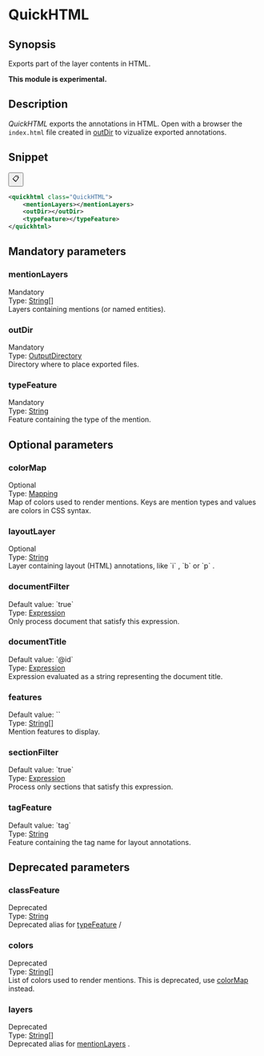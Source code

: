 <h1 class="module">QuickHTML</h1>

## Synopsis

Exports part of the layer contents in HTML.

**This module is experimental.**

## Description

 *QuickHTML* exports the annotations in HTML. Open with a browser the `index.html` file created in <a href="#outDir" class="param">outDir</a> to vizualize exported annotations.

## Snippet



<button class="copy-code-button" title="Copy to clipboard" onclick="copy_code(this)">📋</button>
```xml
<quickhtml class="QuickHTML">
    <mentionLayers></mentionLayers>
    <outDir></outDir>
    <typeFeature></typeFeature>
</quickhtml>
```

## Mandatory parameters

<h3 id="mentionLayers" class="param">mentionLayers</h3>

<div class="param-level param-level-mandatory">Mandatory
</div>
<div class="param-type">Type: <a href="../converter/java.lang.String%5B%5D" class="converter">String[]</a>
</div>
Layers containing mentions (or named entities).

<h3 id="outDir" class="param">outDir</h3>

<div class="param-level param-level-mandatory">Mandatory
</div>
<div class="param-type">Type: <a href="../converter/fr.inra.maiage.bibliome.util.files.OutputDirectory" class="converter">OutputDirectory</a>
</div>
Directory where to place exported files.

<h3 id="typeFeature" class="param">typeFeature</h3>

<div class="param-level param-level-mandatory">Mandatory
</div>
<div class="param-type">Type: <a href="../converter/java.lang.String" class="converter">String</a>
</div>
Feature containing the type of the mention.

## Optional parameters

<h3 id="colorMap" class="param">colorMap</h3>

<div class="param-level param-level-optional">Optional
</div>
<div class="param-type">Type: <a href="../converter/fr.inra.maiage.bibliome.alvisnlp.core.module.types.Mapping" class="converter">Mapping</a>
</div>
Map of colors used to render mentions. Keys are mention types and values are colors in CSS syntax.

<h3 id="layoutLayer" class="param">layoutLayer</h3>

<div class="param-level param-level-optional">Optional
</div>
<div class="param-type">Type: <a href="../converter/java.lang.String" class="converter">String</a>
</div>
Layer containing layout (HTML) annotations, like `i` , `b` or `p` .

<h3 id="documentFilter" class="param">documentFilter</h3>

<div class="param-level param-level-default-value">Default value: `true`
</div>
<div class="param-type">Type: <a href="../converter/fr.inra.maiage.bibliome.alvisnlp.core.corpus.expressions.Expression" class="converter">Expression</a>
</div>
Only process document that satisfy this expression.

<h3 id="documentTitle" class="param">documentTitle</h3>

<div class="param-level param-level-default-value">Default value: `@id`
</div>
<div class="param-type">Type: <a href="../converter/fr.inra.maiage.bibliome.alvisnlp.core.corpus.expressions.Expression" class="converter">Expression</a>
</div>
Expression evaluated as a string representing the document title.

<h3 id="features" class="param">features</h3>

<div class="param-level param-level-default-value">Default value: ``
</div>
<div class="param-type">Type: <a href="../converter/java.lang.String%5B%5D" class="converter">String[]</a>
</div>
Mention features to display.

<h3 id="sectionFilter" class="param">sectionFilter</h3>

<div class="param-level param-level-default-value">Default value: `true`
</div>
<div class="param-type">Type: <a href="../converter/fr.inra.maiage.bibliome.alvisnlp.core.corpus.expressions.Expression" class="converter">Expression</a>
</div>
Process only sections that satisfy this expression.

<h3 id="tagFeature" class="param">tagFeature</h3>

<div class="param-level param-level-default-value">Default value: `tag`
</div>
<div class="param-type">Type: <a href="../converter/java.lang.String" class="converter">String</a>
</div>
Feature containing the tag name for layout annotations.

## Deprecated parameters

<h3 id="classFeature" class="param">classFeature</h3>

<div class="param-level param-level-deprecated">Deprecated
</div>
<div class="param-type">Type: <a href="../converter/java.lang.String" class="converter">String</a>
</div>
Deprecated alias for <a href="#typeFeature" class="param">typeFeature</a> /

<h3 id="colors" class="param">colors</h3>

<div class="param-level param-level-deprecated">Deprecated
</div>
<div class="param-type">Type: <a href="../converter/java.lang.String%5B%5D" class="converter">String[]</a>
</div>
List of colors used to render mentions. This is deprecated, use <a href="#colorMap" class="param">colorMap</a> instead.

<h3 id="layers" class="param">layers</h3>

<div class="param-level param-level-deprecated">Deprecated
</div>
<div class="param-type">Type: <a href="../converter/java.lang.String%5B%5D" class="converter">String[]</a>
</div>
Deprecated alias for <a href="#mentionLayers" class="param">mentionLayers</a> .

